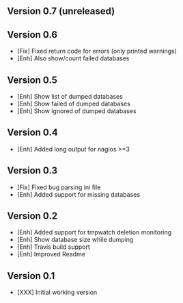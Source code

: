 Version 0.7 (unreleased)
-----------


Version 0.6
-----------

- [Fix]		Fixed return code for errors (only printed warnings)
- [Enh]		Also show/count failed databases

Version 0.5
-----------

- [Enh]		Show list of dumped databases
- [Enh]		Show failed of dumped databases
- [Enh]		Show ignored of dumped databases


Version 0.4
-----------

- [Enh]		Added long output for nagios >=3


Version 0.3
-----------

- [Fix]		Fixed bug parsing ini file
- [Enh]		Added support for missing databases


Version 0.2
-----------

- [Enh]		Added support for tmpwatch deletion monitoring
- [Enh]		Show database size while dumping
- [Enh]		Travis build support
- [Enh]		Improved Readme


Version 0.1
-----------

- [XXX]		Initial working version
